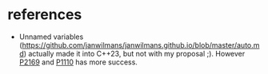 # references

- Unnamed variables (https://github.com/janwilmans/janwilmans.github.io/blob/master/auto.md) actually made it into C++23, but not with my proposal ;). However [P2169](https://www.open-std.org/jtc1/sc22/wg21/docs/papers/2023/p2169r4.pdf) and [P1110](https://wg21.link/p1110r0) has more success.
